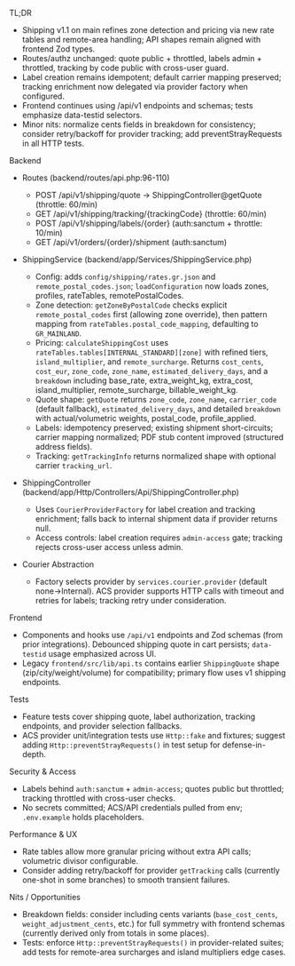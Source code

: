 TL;DR
- Shipping v1.1 on main refines zone detection and pricing via new rate tables and remote-area handling; API shapes remain aligned with frontend Zod types.
- Routes/authz unchanged: quote public + throttled, labels admin + throttled, tracking by code public with cross-user guard.
- Label creation remains idempotent; default carrier mapping preserved; tracking enrichment now delegated via provider factory when configured.
- Frontend continues using /api/v1 endpoints and schemas; tests emphasize data-testid selectors.
- Minor nits: normalize cents fields in breakdown for consistency; consider retry/backoff for provider tracking; add preventStrayRequests in all HTTP tests.

Backend
- Routes (backend/routes/api.php:96-110)
  - POST /api/v1/shipping/quote → ShippingController@getQuote (throttle: 60/min)
  - GET /api/v1/shipping/tracking/{trackingCode} (throttle: 60/min)
  - POST /api/v1/shipping/labels/{order} (auth:sanctum + throttle: 10/min)
  - GET /api/v1/orders/{order}/shipment (auth:sanctum)

- ShippingService (backend/app/Services/ShippingService.php)
  - Config: adds `config/shipping/rates.gr.json` and `remote_postal_codes.json`; `loadConfiguration` now loads zones, profiles, rateTables, remotePostalCodes.
  - Zone detection: `getZoneByPostalCode` checks explicit `remote_postal_codes` first (allowing zone override), then pattern mapping from `rateTables.postal_code_mapping`, defaulting to `GR_MAINLAND`.
  - Pricing: `calculateShippingCost` uses `rateTables.tables[INTERNAL_STANDARD][zone]` with refined tiers, `island_multiplier`, and `remote_surcharge`. Returns `cost_cents`, `cost_eur`, `zone_code`, `zone_name`, `estimated_delivery_days`, and a `breakdown` including base_rate, extra_weight_kg, extra_cost, island_multiplier, remote_surcharge, billable_weight_kg.
  - Quote shape: `getQuote` returns `zone_code`, `zone_name`, `carrier_code` (default fallback), `estimated_delivery_days`, and detailed `breakdown` with actual/volumetric weights, postal_code, profile_applied.
  - Labels: idempotency preserved; existing shipment short-circuits; carrier mapping normalized; PDF stub content improved (structured address fields).
  - Tracking: `getTrackingInfo` returns normalized shape with optional carrier `tracking_url`.

- ShippingController (backend/app/Http/Controllers/Api/ShippingController.php)
  - Uses `CourierProviderFactory` for label creation and tracking enrichment; falls back to internal shipment data if provider returns null.
  - Access controls: label creation requires `admin-access` gate; tracking rejects cross-user access unless admin.

- Courier Abstraction
  - Factory selects provider by `services.courier.provider` (default none→Internal). ACS provider supports HTTP calls with timeout and retries for labels; tracking retry under consideration.

Frontend
- Components and hooks use `/api/v1` endpoints and Zod schemas (from prior integrations). Debounced shipping quote in cart persists; `data-testid` usage emphasized across UI.
- Legacy `frontend/src/lib/api.ts` contains earlier `ShippingQuote` shape (zip/city/weight/volume) for compatibility; primary flow uses v1 shipping endpoints.

Tests
- Feature tests cover shipping quote, label authorization, tracking endpoints, and provider selection fallbacks.
- ACS provider unit/integration tests use `Http::fake` and fixtures; suggest adding `Http::preventStrayRequests()` in test setup for defense-in-depth.

Security & Access
- Labels behind `auth:sanctum` + `admin-access`; quotes public but throttled; tracking throttled with cross-user checks.
- No secrets committed; ACS/API credentials pulled from env; `.env.example` holds placeholders.

Performance & UX
- Rate tables allow more granular pricing without extra API calls; volumetric divisor configurable.
- Consider adding retry/backoff for provider `getTracking` calls (currently one-shot in some branches) to smooth transient failures.

Nits / Opportunities
- Breakdown fields: consider including cents variants (`base_cost_cents`, `weight_adjustment_cents`, etc.) for full symmetry with frontend schemas (currently derived only from totals in some places).
- Tests: enforce `Http::preventStrayRequests()` in provider-related suites; add tests for remote-area surcharges and island multipliers edge cases.

